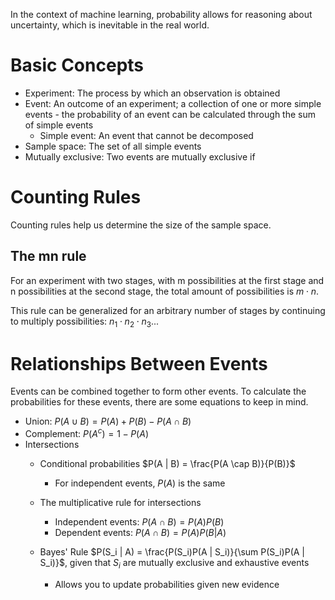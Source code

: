 In the context of machine learning, probability allows for reasoning about uncertainty, which is inevitable in the real world.

# Basic Concepts
- Experiment: The process by which an observation is obtained
- Event: An outcome of an experiment; a collection of one or more simple events - the probability of an event can be calculated through the sum of simple events
	- Simple event: An event that cannot be decomposed
- Sample space: The set of all simple events
- Mutually exclusive: Two events are mutually exclusive if 

# Counting Rules
Counting rules help us determine the size of the sample space.

## The mn rule
For an experiment with two stages, with m possibilities at the first stage and n possibilities at the second stage, the total amount of possibilities is $m \cdot n$.

This rule can be generalized for an arbitrary number of stages by continuing to multiply possibilities: $n_1 \cdot n_2 \cdot n_3...$ 

# Relationships Between Events
Events can be combined together to form other events. To calculate the probabilities for these events, there are some equations to keep in mind.

- Union: $P(A \cup B) = P(A) + P(B) - P(A \cap B)$
- Complement: $P(A^c) = 1 - P(A)$
- Intersections
	- Conditional probabilities
		$P(A | B) = \frac{P(A \cap B)}{P(B)}$

		- For independent events, $P(A)$ is the same

	- The multiplicative rule for intersections
		- Independent events: $P(A \cap B) = P(A)P(B)$ 
		- Dependent events: $P(A \cap B) = P(A)P(B | A)$ 
		
	- Bayes' Rule
		$P(S_i | A) = \frac{P(S_i)P(A | S_i)}{\sum P(S_i)P(A | S_i)}$, given that $S_i$ are mutually exclusive and exhaustive events

		- Allows you to update probabilities given new evidence